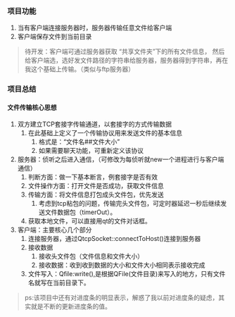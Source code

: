 ### 项目功能
1. 当有客户端连接服务器时，服务器传输任意文件给客户端
2. 客户端保存文件到当前目录

> 待开发：客户端可通过服务器获取 “共享文件夹”下的所有文件信息，
然后给客户端选，选好发文件路径的字符串给服务器，服务器得到字符串，再在我这个基础上传输。（类似与ftp服务器）


### 项目总结

#### 文件传输核心思想
1. 双方建立TCP套接字传输通道，以套接字的方式传输数据
	1. 在此基础上定义了一个传输协议用来发送文件的基本信息
		1. 格式是：“文件名##文件大小”
		2. 如果需要聊天功能，可重新定义该协议
2. 服务器：侦听之后进入通信，（可修改为每侦听就new一个进程进行与客户端通信）
	1. 判断方面：做一下基本断言，例套接字是否有效	
	2. 文件操作方面：打开文件是否成功，获取文件信息
	3. 传输方面：将文件信息打包成头文件包，优先发送
		1. 考虑到tcp粘包的问题，传输完头文件包，可定时器延迟一秒后继续发送文件数据包（timerOut）。
	4. 获取本地文件，可以直接用qt的文件对话框。
3. 客户端：主要核心几个部分
	1. 连接服务器，通过QtcpSocket::connectToHost()连接到服务器
	2. 接收数据
		1. 接收头文件包（文件信息和文件大小）
		2. 接收数据：收到收到数据的大小和文件大小相同表示接收完成
	3. 文件写入：Qfile:write(),是根据QFile(文件目录)来写入的地方，只有文件名就写在当前目录下。


> ps:该项目中还有对进度条的明显表示，解惑了我以前对进度条的疑虑，其实就是不断的更新进度条的值。